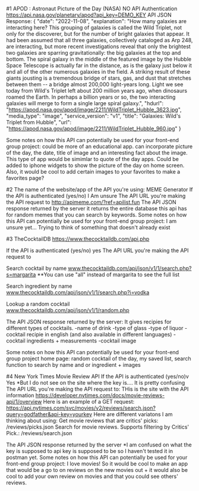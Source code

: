 #1
APOD : Astronaut Picture of the Day (NASA)
NO API Authentication
https://api.nasa.gov/planetary/apod?api_key=DEMO_KEY
API JSON Response:
{
    "date": "2022-11-08",
    "explanation": "How many galaxies are interacting here?  This grouping of galaxies is called the Wild Triplet, not only for the discoverer, but for the number of bright galaxies that appear. It had been assumed that all three galaxies, collectively cataloged as Arp 248, are interacting, but more recent investigations reveal that only the brightest two galaxies are sparring gravitationally: the big galaxies at the top and bottom. The spiral galaxy in the middle of the featured image by the  Hubble Space Telescope is actually far in the distance, as is the galaxy just below it and all of the other numerous galaxies in the field.  A striking result of these giants jousting is a tremendous bridge of stars, gas, and dust that stretches between them -- a bridge almost 200,000 light-years long. Light we see today from Wild's Triplet left about 200 million years ago, when dinosaurs roamed the Earth. In perhaps a billion years or so, the two interacting galaxies will merge to form a single large spiral galaxy.",
    "hdurl": "https://apod.nasa.gov/apod/image/2211/WildTriplet_Hubble_3623.jpg",
    "media_type": "image",
    "service_version": "v1",
    "title": "Galaxies: Wild's Triplet from Hubble",
    "url": "https://apod.nasa.gov/apod/image/2211/WildTriplet_Hubble_960.jpg"
}

Some notes on how this API can potentially be used for your front-end group project: 
could be more of an educational app. can incorporate picture of the day, the date, title of image and an interesting fact about the image. This type of app would be simimlar to quote of the day apps. Could be added to iphone widgets to show the picture of the day on home screen. Also, it would be cool to add certain images to your favorites to make a favorites page?

#2
The name of the website/app of the API you're using: MEME Generator
If the API is authenticated (yes/no) I Am unsure
The API URL you're making the API request to http://apimeme.com/?ref=apilist.fun
The API JSON response returned by the server it returns the entire database this api has for random memes that you can search by keywords.
Some notes on how this API can potentially be used for your front-end group project: I am unsure yet... Trying to think of something that doesn't already exist


#3
TheCocktailDB
https://www.thecocktaildb.com/api.php

If the API is authenticated (yes/no) yes
The API URL you're making the API request to

Search cocktail by name
www.thecocktaildb.com/api/json/v1/1/search.php?s=margarita  **You can use "all" instead of margarita to see the full list

Search ingredient by name
www.thecocktaildb.com/api/json/v1/1/search.php?i=vodka

Lookup a random cocktail
www.thecocktaildb.com/api/json/v1/1/random.php

The API JSON response returned by the server:
It gives recipies for different types of cocktails.
-name of drink
-type of glass
-type of liquor 
-cocktail recipie in english (and also available in different languages)
-cocktail ingredients + measurements
-cocktail image

Some notes on how this API can potentially be used for your front-end group project home page: random cocktail of the day, my saved list, search function to search by name and or ingredient + images

#4
 New York Times Movie Review API
If the API is authenticated (yes/no)v Yes *But I do not see on the site where the key is.... It is pretty confusing
The API URL you're making the API request to:
THis is the site with the API information https://developer.nytimes.com/docs/movie-reviews-api/1/overview
Here is an example of a GET request: https://api.nytimes.com/svc/movies/v2/reviews/search.json?query=godfather&api-key=yourkey
Here are different variatons I am thinking about using:
Get movie reviews that are critics' picks: /reviews/picks.json
Search for movie reviews. Supports filtering by Critics' Pick.: /reviews/search.json

The API JSON response returned by the server *I am confused on what the key is supposed to api key is supposed to be so I haven't tested it in postman yet.
Some notes on how this API can potentially be used for your front-end group project: I love movies! So it would be cool to make an app that would be a go to on reviews on the new movies out + it would also be cool to add your own review on movies and that you could see others' reviews.